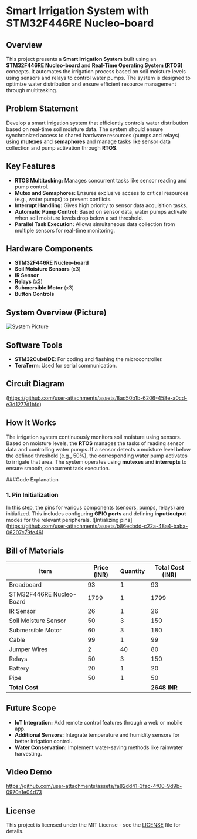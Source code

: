 # Smart Irrigation System with STM32F446RE Nucleo-board

## Overview
This project presents a **Smart Irrigation System** built using an **STM32F446RE Nucleo-board** and **Real-Time Operating System (RTOS)** concepts. It automates the irrigation process based on soil moisture levels using sensors and relays to control water pumps. The system is designed to optimize water distribution and ensure efficient resource management through multitasking.

## Problem Statement
Develop a smart irrigation system that efficiently controls water distribution based on real-time soil moisture data. The system should ensure synchronized access to shared hardware resources (pumps and relays) using **mutexes** and **semaphores** and manage tasks like sensor data collection and pump activation through **RTOS**.

## Key Features
- **RTOS Multitasking:** Manages concurrent tasks like sensor reading and pump control.
- **Mutex and Semaphores:** Ensures exclusive access to critical resources (e.g., water pumps) to prevent conflicts.
- **Interrupt Handling:** Gives high priority to sensor data acquisition tasks.
- **Automatic Pump Control:** Based on sensor data, water pumps activate when soil moisture levels drop below a set threshold.
- **Parallel Task Execution:** Allows simultaneous data collection from multiple sensors for real-time monitoring.



## Hardware Components
- **STM32F446RE Nucleo-board**
- **Soil Moisture Sensors** (x3)
- **IR Sensor**
- **Relays** (x3)
- **Submersible Motor** (x3)
- **Button Controls**

## System Overview (Picture)
![System Picture](images/system_picture.png)

## Software Tools
- **STM32CubeIDE**: For coding and flashing the microcontroller.
- **TeraTerm**: Used for serial communication.

## Circuit Diagram
(https://github.com/user-attachments/assets/8ad50b1b-6206-458e-a0cd-e3d1277d1bfd)  

## How It Works
The irrigation system continuously monitors soil moisture using sensors. Based on moisture levels, the **RTOS** manages the tasks of reading sensor data and controlling water pumps. If a sensor detects a moisture level below the defined threshold (e.g., 50%), the corresponding water pump activates to irrigate that area. The system operates using **mutexes** and **interrupts** to ensure smooth, concurrent task execution.

###Code Explanation
### 1. **Pin Initialization**
In this step, the pins for various components (sensors, pumps, relays) are initialized. This includes configuring **GPIO ports** and defining **input/output** modes for the relevant peripherals.
![Intializing pins]
(https://github.com/user-attachments/assets/b86ecbdd-c22a-48a4-baba-06207c79fe46)






## Bill of Materials
| Item                   | Price (INR) | Quantity | Total Cost (INR) |
|------------------------|-------------|----------|------------------|
| Breadboard              | 93          | 1        | 93               |
| STM32F446RE Nucleo-Board| 1799        | 1        | 1799             |
| IR Sensor               | 26          | 1        | 26               |
| Soil Moisture Sensor    | 50          | 3        | 150              |
| Submersible Motor       | 60          | 3        | 180              |
| Cable                   | 99          | 1        | 99               |
| Jumper Wires            | 2           | 40       | 80               |
| Relays                  | 50          | 3        | 150              |
| Battery                 | 20          | 1        | 20               |
| Pipe                    | 50          | 1        | 50               |
| **Total Cost**          |             |          | **2648 INR**     |


## Future Scope
- **IoT Integration:** Add remote control features through a web or mobile app.
- **Additional Sensors:** Integrate temperature and humidity sensors for better irrigation control.
- **Water Conservation:** Implement water-saving methods like rainwater harvesting.

## Video Demo

https://github.com/user-attachments/assets/fa82dd41-3fac-4f00-9d9b-0970a1e04d73


## License
This project is licensed under the MIT License - see the [LICENSE](LICENSE) file for details.
